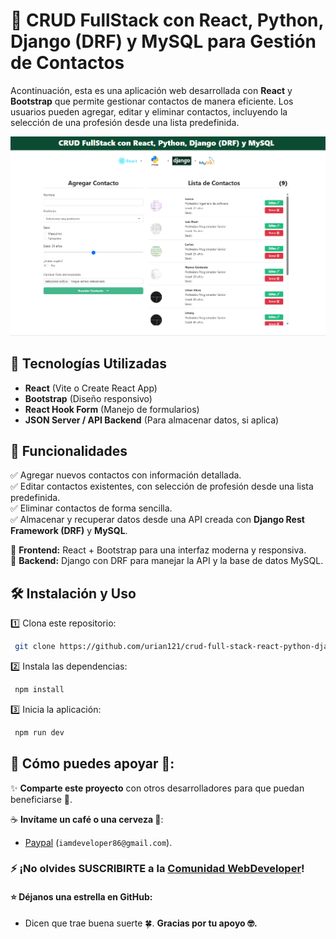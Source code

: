 # 📌 CRUD FullStack con React, Python, Django (DRF) y MySQL para Gestión de Contactos

Acontinuación, esta es una aplicación web desarrollada con **React** y **Bootstrap** que permite gestionar contactos de manera eficiente.
Los usuarios pueden agregar, editar y eliminar contactos, incluyendo la selección de una profesión desde una lista predefinida.

![Vista previa](https://raw.githubusercontent.com/urian121/imagenes-proyectos-github/refs/heads/master/crud-full-stack-react-django-mysql-urian-viera.png)

## 🚀 Tecnologías Utilizadas

- **React** (Vite o Create React App)
- **Bootstrap** (Diseño responsivo)
- **React Hook Form** (Manejo de formularios)
- **JSON Server / API Backend** (Para almacenar datos, si aplica)

## 📌 Funcionalidades

✅ Agregar nuevos contactos con información detallada.  
✅ Editar contactos existentes, con selección de profesión desde una lista predefinida.  
✅ Eliminar contactos de forma sencilla.  
✅ Almacenar y recuperar datos desde una API creada con **Django Rest Framework (DRF)** y **MySQL**.  

🔹 **Frontend:** React + Bootstrap para una interfaz moderna y responsiva.  
🔹 **Backend:** Django con DRF para manejar la API y la base de datos MySQL.  


## 🛠 Instalación y Uso

1️⃣ Clona este repositorio:
```bash
 git clone https://github.com/urian121/crud-full-stack-react-python-django-mysql
```
2️⃣ Instala las dependencias:
```bash
 npm install
```
3️⃣ Inicia la aplicación:
```bash
 npm run dev
```



## 🙌 Cómo puedes apoyar 📢:

✨ **Comparte este proyecto** con otros desarrolladores para que puedan beneficiarse 📢.

☕ **Invítame un café o una cerveza 🍺**:
   - [Paypal](https://www.paypal.me/iamdeveloper86) (`iamdeveloper86@gmail.com`).

### ⚡ ¡No olvides SUSCRIBIRTE a la [Comunidad WebDeveloper](https://www.youtube.com/WebDeveloperUrianViera?sub_confirmation=1)!


#### ⭐ **Déjanos una estrella en GitHub**:
   - Dicen que trae buena suerte 🍀.
**Gracias por tu apoyo 🤓.**
